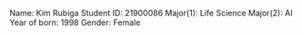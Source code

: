 Name: Kim Rubiga
Student ID: 21900086
Major(1): Life Science
Major(2): AI
Year of born: 1998
Gender: Female
